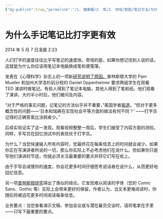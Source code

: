 ```yaml
---
{"dg-publish":true,"permalink":"/1. 檔案櫃/2. 库/3. 领域/智能/笔记方法/为什么手记笔记比打字更有效/"}
---
```


# 为什么手记笔记比打字更有效

2014 年 5 月 7 日凌晨 2:23

人们打字的速度往往比手写笔记的速度快。奇怪的是，如果你想记住别人说的话，这就是为什么你应该用笔记本电脑换成笔和便笺簿。

发表在《心理科学》杂志上的一项新[研究说明了原因。](http://pss.sagepub.com/content/early/2014/04/22/0956797614524581.abstract)普林斯顿大学的 Pam Mueller 和加州大学洛杉矶分校的 Daniel Oppenheimer 要求两组学生在观看 TED 演讲时做笔记。有些人得到了笔记本电脑，其他人得到了笔和纸。他们观看了演讲，大约半小时后，他们被问及内容。

“对于严格的事实问题，记笔记的方法似乎并不重要，”美国学者[报道](http://theamericanscholar.org/leave-your-laptop-home/)。“但对于更多概念性的问题——‘日本和瑞典在实现社会平等方面的做法有何不同？’ ——打字员记得的正确答案比涂鸦者少。”

后续实验证实了这一发现。观看视频整整一周后，学生们接受了内容方面的测验。同样，手写员在回忆测试中的表现优于打字员。

为什么？当您快速输入所有内容时，您最终花在每条信息上的时间就会减少。如果你正在写演讲者所说的一切，那么你实际上不必考虑他们在说什么。但如果你只是写他们演讲的节选，你就必须关注最重要的要点并将它们写在纸上。

由于手写会减慢你的速度，你会花更多时间仔细思考说话者在说什么，从而更好地回忆信息。

另一项[普林斯顿研究](http://www.bbc.co.uk/news/world-11573666)得出了类似的结论。它发现难以阅读的字体（您的 Comic Sans、Gothic 等）实际上会带来更好的保留。作者认为，当文本更难阅读时，你随后将被迫花更多时间阅读每条信息。

业务要点：当您查看演示文稿、参加会议或与潜在雇员交谈时，请将笔拿在手里——只写下最重要的要点。
